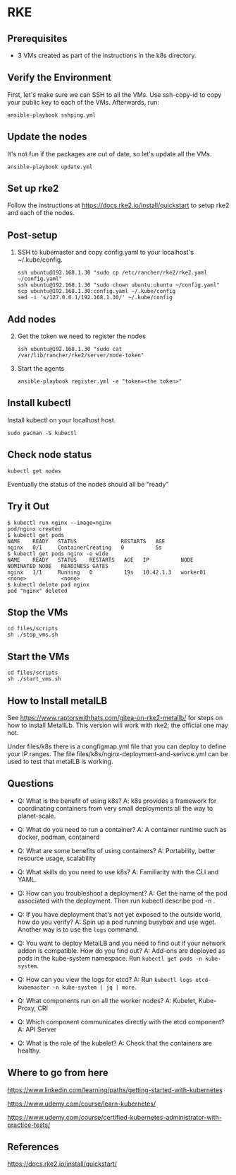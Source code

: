 # RKE

## Prerequisites

- 3 VMs created as part of the instructions in the k8s directory.

## Verify the Environment

First, let's make sure we can SSH to all the VMs. Use ssh-copy-id to copy your public key to each of the VMs. Afterwards, run:

```
ansible-playbook sshping.yml
```

## Update the nodes

It's not fun if the packages are out of date, so let's update all the VMs.

```
ansible-playbook update.yml
```

## Set up rke2

Follow the instructions at https://docs.rke2.io/install/quickstart to setup rke2 and each of the nodes.

## Post-setup 

1. SSH to kubemaster and copy config.yaml  to your localhost's ~/.kube/config.

    ```
    ssh ubuntu@192.168.1.30 "sudo cp /etc/rancher/rke2/rke2.yaml ~/config.yaml"
    ssh ubuntu@192.168.1.30 "sudo chown ubuntu:ubuntu ~/config.yaml"
    scp ubuntu@192.168.1.30:config.yaml ~/.kube/config
    sed -i 's/127.0.0.1/192.168.1.30/' ~/.kube/config
    ```

## Add nodes

2. Get the token we need to register the nodes

    ```
    ssh ubuntu@192.168.1.30 "sudo cat /var/lib/rancher/rke2/server/node-token"
    ```


3. Start the agents

    ```
    ansible-playbook register.yml -e "token=<the token>"
    ```

## Install kubectl

Install kubectl on your localhost host.

```
sudo pacman -S kubectl
```

## Check node status

```
kubectl get nodes
```

Eventually the status of the nodes should all be "ready"

## Try it Out

```
$ kubectl run nginx --image=nginx
pod/nginx created
$ kubectl get pods
NAME    READY   STATUS              RESTARTS   AGE
nginx   0/1     ContainerCreating   0          5s
$ kubectl get pods nginx -o wide
NAME    READY   STATUS    RESTARTS   AGE   IP          NODE       NOMINATED NODE   READINESS GATES
nginx   1/1     Running   0          19s   10.42.1.3   worker01   <none>           <none>
$ kubectl delete pod nginx
pod "nginx" deleted
```

## Stop the VMs

```
cd files/scripts
sh ./stop_vms.sh
```

## Start the VMs

```
cd files/scripts
sh ./start_vms.sh
```

## How to Install metalLB

See https://www.raptorswithhats.com/gitea-on-rke2-metallb/ for steps on how to install MetallLb. This version will work with rke2; the official one may not. 

Under files/k8s there is a congfigmap.yml file that you can deploy to define your IP ranges. The file files/k8s/nginx-deployment-and-serivce.yml can be used to test that metalLB is working.


## Questions

- Q: What is the benefit of using k8s? A: k8s provides a framework for coordinating containers from very small deployments all the way to planet-scale. 

- Q: What do you need to run a container? A: A container runtime such as docker, podman, containerd

- Q: What are some benefits of using containers? A: Portability, better resource usage, scalability

- Q: What skills do you need to use k8s? A: Familiarity with the CLI and YAML.

- Q: How can you troubleshoot a deployment? A: Get the name of the pod associated with the deployment. Then run kubectl describe pod <pod name> -n <namespace>.  

- Q: If you have deployment that's not yet exposed to the outside world, how do you verify? A: Spin up a pod running busybox and use wget. Another way is to use the `logs` command.

- Q: You want to deploy MetalLB and you need to find out if your network addon is compatible. How do you find out? A: Add-ons are deployed as pods in the kube-system namespace. Run `kubectl get pods -n kube-system`. 

- Q: How can you view the logs for etcd? A: Run `kubectl logs etcd-kubemaster -n kube-system | jq | more`.


- Q: What components run on all the worker nodes? A: Kubelet, Kube-Proxy, CRI

- Q: Which component communicates directly with the etcd component? A: API Server

- Q: What is the role of the kubelet? A: Check that the containers are healthy.


## Where to go from here

https://www.linkedin.com/learning/paths/getting-started-with-kubernetes

https://www.udemy.com/course/learn-kubernetes/

https://www.udemy.com/course/certified-kubernetes-administrator-with-practice-tests/


## References

https://docs.rke2.io/install/quickstart/